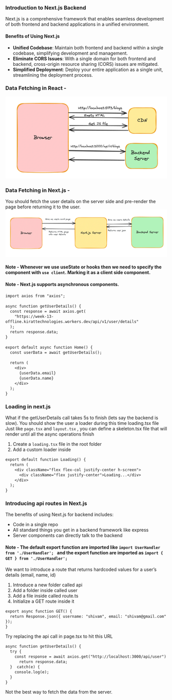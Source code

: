 ### Introduction to Next.js Backend

Next.js is a comprehensive framework that enables seamless development of both frontend and backend applications in a unified environment.

#### Benefits of Using Next.js

- **Unified Codebase**: Maintain both frontend and backend within a single codebase, simplifying development and management.
- **Eliminate CORS Issues**: With a single domain for both frontend and backend, cross-origin resource sharing (CORS) issues are mitigated.
- **Simplified Deployment**: Deploy your entire application as a single unit, streamlining the deployment process.

### Data Fetching in React -

![data fetching](image.png)

### Data Fetching in Next.js -

You should fetch the user details on the server side and pre-render the page before returning it to the user.
![data fetching](image-1.png)

#### Note - Whenever we use useState or hooks then we need to specify the component with `use client`. Marking it as a client side component.

#### Note - Next.js supports asynchronous components.

```tsx
import axios from "axios";

async function getUserDetails() {
  const response = await axios.get(
    "https://week-13-offline.kirattechnologies.workers.dev/api/v1/user/details"
  );
  return response.data;
}

export default async function Home() {
  const userData = await getUserDetails();

  return (
    <div>
      {userData.email}
      {userData.name}
    </div>
  );
}
```

### Loading in next.js

What if the getUserDetails call takes 5s to finish (lets say the backend is slow). You should show the user a loader during this time
loading.tsx file
Just like `page.tsx` and `layout.tsx` , you can define a skeleton.tsx file that will render until all the async operations finish

1. Create a `loading.tsx` file in the root folder
2. Add a custom loader inside

```tsx
export default function Loading() {
  return (
    <div className="flex flex-col justify-center h-screen">
      <div className="flex justify-center">Loading...</div>
    </div>
  );
}
```

### Introducing api routes in Next.js

The benefits of using Next.js for backend includes:

- Code in a single repo
- All standard things you get in a backend framework like express
- Server components can directly talk to the backend

#### Note - The default export function are imported like `import UserHandler from './UserHandler'; ` and the export function are imported as `import { GET } from './UserHandler'; `

We want to introduce a route that returns hardcoded values for a user’s details (email, name, id)

1. Introduce a new folder called api
2. Add a folder inside called user
3. Add a file inside called route.ts
4. Initialize a GET route inside it

```tsx
export async function GET() {
  return Response.json({ username: "shivam", email: "shivam@gmail.com" });
}
```

Try replacing the api call in page.tsx to hit this URL

```tsx
async function getUserDetails() {
  try {
    const response = await axios.get("http://localhost:3000/api/user")
	  return response.data;
  }  catch(e) {
    console.log(e);
  }
}
```
Not the best way to fetch the data from the server.